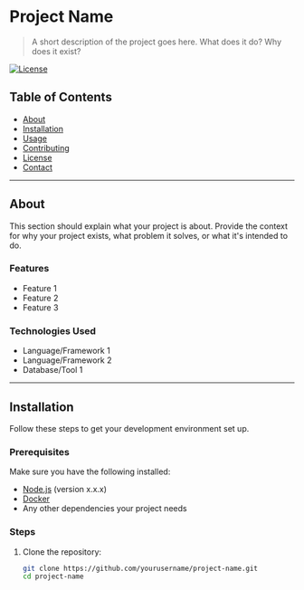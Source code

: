 # Project Name

> A short description of the project goes here. What does it do? Why does it exist?

[![License](https://img.shields.io/badge/license-MIT-blue.svg)](LICENSE)

## Table of Contents
- [About](#about)
- [Installation](#installation)
- [Usage](#usage)
- [Contributing](#contributing)
- [License](#license)
- [Contact](#contact)

---

## About

This section should explain what your project is about. Provide the context for why your project exists, what problem it solves, or what it's intended to do.

### Features
- Feature 1
- Feature 2
- Feature 3

### Technologies Used
- Language/Framework 1
- Language/Framework 2
- Database/Tool 1

---

## Installation

Follow these steps to get your development environment set up.

### Prerequisites
Make sure you have the following installed:
- [Node.js](https://nodejs.org/) (version x.x.x)
- [Docker](https://www.docker.com/)
- Any other dependencies your project needs

### Steps

1. Clone the repository:
   ```bash
   git clone https://github.com/yourusername/project-name.git
   cd project-name
